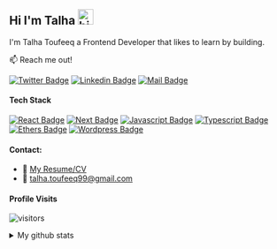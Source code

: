 ## Hi I'm Talha <img src="https://user-images.githubusercontent.com/1303154/88677602-1635ba80-d120-11ea-84d8-d263ba5fc3c0.gif" width="28px" height="28px" alt="hi">

I'm Talha Toufeeq a Frontend Developer that likes to learn by building.

:mailbox: Reach me out!

[![Twitter Badge](https://img.shields.io/badge/-@_talhahaha_-1ca0f1?style=flat&labelColor=1ca0f1&logo=twitter&logoColor=white&link=https://twitter.com/Ipenywis)](https://twitter.com/_talhahaha_) [![Linkedin Badge](https://img.shields.io/badge/-Talha-0e76a8?style=flat&labelColor=0e76a8&logo=linkedin&logoColor=white)](https://www.linkedin.com/in/talha-toufeeq-8207551b4/) [![Mail Badge](https://img.shields.io/badge/-talha.toufeeq99-c0392b?style=flat&labelColor=c0392b&logo=gmail&logoColor=white)](mailto:talha.toufeeq99@gmail.com)

<!-- TODO: Add last video link -->

#### Tech Stack

<!-- TODO: Make technologies links takes you to repositories -->

[![React Badge](https://img.shields.io/badge/-React-61DBFB?style=for-the-badge&labelColor=black&logo=react&logoColor=61DBFB)](#) [![Next Badge](https://img.shields.io/badge/-Next-ffffff?style=for-the-badge&labelColor=black&logo=next.js&logoColor=ffffff)](#) [![Javascript Badge](https://img.shields.io/badge/-Javascript-F0DB4F?style=for-the-badge&labelColor=black&logo=javascript&logoColor=F0DB4F)](#) [![Typescript Badge](https://img.shields.io/badge/-Typescript-007acc?style=for-the-badge&labelColor=black&logo=typescript&logoColor=007acc)](#) [![Ethers Badge](https://img.shields.io/badge/-Ethersjs-3C873A?style=for-the-badge&labelColor=black&logo=ethereum&logoColor=3C873A)](#) [![Wordpress Badge](https://img.shields.io/badge/-wordpress-e535ab?style=for-the-badge&labelColor=black&logo=wordpress&logoColor=e535ab)](#)

#### Contact:

- :paperclip: [My Resume/CV](https://github.com/ipenywis/ipenywis/blob/master/resumes/resume%20v1.0.pdf)
- :email: talha.toufeeq99@gmail.com

#### Profile Visits

![visitors](https://visitor-badge.glitch.me/badge?page_id=Talhaaa99.Talhaaa99&left_color=black&right_color=orange)

<details>
<summary>
  My github stats
</summary>

<br >

I love sharing knowledge and putting tutorials, courses and posts together for helping other developers, and tjat's why CoderOne Youtube Channel exists!

#### What is CoderOne?

CoderOne is a youtube channel for learning Web/Mobile development, coding and design. Including new technologies and frameworks and anything really related to development world.

#### Coding Stats

<!--START_SECTION:waka-->

<!--END_SECTION:waka-->

#### Github Stats

![Talha's GitHub stats](https://github-readme-stats.vercel.app/api?username=Talhaaa99&show_icons=true&theme=dark&hide=contribs,prs)

</details>

[reactplaylist]: https://www.youtube.com/watch?v=KxXXEL-k47Y&list=PLvXDmnBbOF7RnYiZvDwl2Pzcs2kfi10wd
[vscodetutorial]: https://www.youtube.com/watch?v=Bkie2ai8qeE&t=8s
[htmltutorial]: https://www.youtube.com/watch?v=VK6MXVxOsws&t=27s
[javascripttutorial]: https://www.youtube.com/watch?v=D-LHKvmX37E
